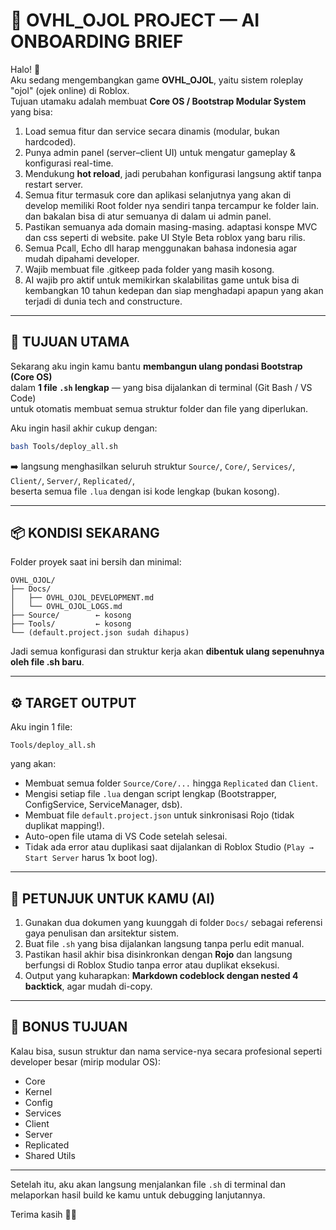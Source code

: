# 🧱 OVHL_OJOL PROJECT — AI ONBOARDING BRIEF

Halo! 👋  
Aku sedang mengembangkan game **OVHL_OJOL**, yaitu sistem roleplay "ojol" (ojek online) di Roblox.  
Tujuan utamaku adalah membuat **Core OS / Bootstrap Modular System** yang bisa:
1. Load semua fitur dan service secara dinamis (modular, bukan hardcoded).  
2. Punya admin panel (server–client UI) untuk mengatur gameplay & konfigurasi real-time.  
3. Mendukung **hot reload**, jadi perubahan konfigurasi langsung aktif tanpa restart server.
4. Semua fitur termasuk core dan aplikasi selanjutnya yang akan di develop memiliki Root folder nya sendiri tanpa tercampur ke folder lain. dan bakalan bisa di atur semuanya di dalam ui admin panel.
6. Pastikan semuanya ada domain masing-masing. adaptasi konspe MVC dan css seperti di website. pake UI Style Beta roblox yang baru rilis.
7. Semua Pcall, Echo dll harap menggunakan bahasa indonesia agar mudah dipahami developer.
8. Wajib membuat file .gitkeep pada folder yang masih kosong.
9. AI wajib pro aktif untuk memikirkan skalabilitas game untuk bisa di kembangkan 10 tahun kedepan dan siap menghadapi apapun yang akan terjadi di dunia tech and constructure.

---

## 🎯 TUJUAN UTAMA
Sekarang aku ingin kamu bantu **membangun ulang pondasi Bootstrap (Core OS)**  
dalam **1 file `.sh` lengkap** — yang bisa dijalankan di terminal (Git Bash / VS Code)  
untuk otomatis membuat semua struktur folder dan file yang diperlukan.

Aku ingin hasil akhir cukup dengan:
```bash
bash Tools/deploy_all.sh
```
➡️ langsung menghasilkan seluruh struktur `Source/`, `Core/`, `Services/`, `Client/`, `Server/`, `Replicated/`,  
beserta semua file `.lua` dengan isi kode lengkap (bukan kosong).

---

## 📦 KONDISI SEKARANG
Folder proyek saat ini bersih dan minimal:
```
OVHL_OJOL/
├── Docs/
│   ├── OVHL_OJOL_DEVELOPMENT.md
│   └── OVHL_OJOL_LOGS.md
├── Source/        ← kosong
├── Tools/         ← kosong
└── (default.project.json sudah dihapus)
```

Jadi semua konfigurasi dan struktur kerja akan **dibentuk ulang sepenuhnya oleh file .sh baru**.

---

## ⚙️ TARGET OUTPUT
Aku ingin 1 file:  
```
Tools/deploy_all.sh
```
yang akan:
- Membuat semua folder `Source/Core/...` hingga `Replicated` dan `Client`.
- Mengisi setiap file `.lua` dengan script lengkap (Bootstrapper, ConfigService, ServiceManager, dsb).
- Membuat file `default.project.json` untuk sinkronisasi Rojo (tidak duplikat mapping!).
- Auto-open file utama di VS Code setelah selesai.
- Tidak ada error atau duplikasi saat dijalankan di Roblox Studio (`Play → Start Server` harus 1x boot log).

---

## 🧩 PETUNJUK UNTUK KAMU (AI)
1. Gunakan dua dokumen yang kuunggah di folder `Docs/` sebagai referensi gaya penulisan dan arsitektur sistem.  
2. Buat file `.sh` yang bisa dijalankan langsung tanpa perlu edit manual.  
3. Pastikan hasil akhir bisa disinkronkan dengan **Rojo** dan langsung berfungsi di Roblox Studio tanpa error atau duplikat eksekusi.
4. Output yang kuharapkan: **Markdown codeblock dengan nested 4 backtick**, agar mudah di-copy.

---

## 🧠 BONUS TUJUAN
Kalau bisa, susun struktur dan nama service-nya secara profesional seperti developer besar (mirip modular OS):
- Core
- Kernel
- Config
- Services
- Client
- Server
- Replicated
- Shared Utils

---

Setelah itu, aku akan langsung menjalankan file `.sh` di terminal dan melaporkan hasil build ke kamu untuk debugging lanjutannya.

Terima kasih 🙌🔥
